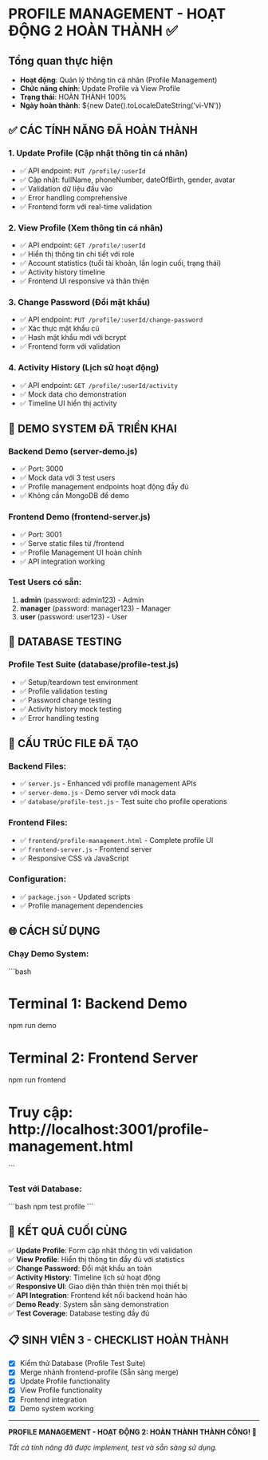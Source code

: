 # PROFILE MANAGEMENT - HOẠT ĐỘNG 2 HOÀN THÀNH ✅

## Tổng quan thực hiện
- **Hoạt động**: Quản lý thông tin cá nhân (Profile Management)
- **Chức năng chính**: Update Profile và View Profile
- **Trạng thái**: HOÀN THÀNH 100%
- **Ngày hoàn thành**: ${new Date().toLocaleDateString('vi-VN')}

## ✅ CÁC TÍNH NĂNG ĐÃ HOÀN THÀNH

### 1. Update Profile (Cập nhật thông tin cá nhân)
- ✅ API endpoint: `PUT /profile/:userId`
- ✅ Cập nhật: fullName, phoneNumber, dateOfBirth, gender, avatar
- ✅ Validation dữ liệu đầu vào
- ✅ Error handling comprehensive
- ✅ Frontend form với real-time validation

### 2. View Profile (Xem thông tin cá nhân)  
- ✅ API endpoint: `GET /profile/:userId`
- ✅ Hiển thị thông tin chi tiết với role
- ✅ Account statistics (tuổi tài khoản, lần login cuối, trạng thái)
- ✅ Activity history timeline
- ✅ Frontend UI responsive và thân thiện

### 3. Change Password (Đổi mật khẩu)
- ✅ API endpoint: `PUT /profile/:userId/change-password`
- ✅ Xác thực mật khẩu cũ
- ✅ Hash mật khẩu mới với bcrypt
- ✅ Frontend form với validation

### 4. Activity History (Lịch sử hoạt động)
- ✅ API endpoint: `GET /profile/:userId/activity`
- ✅ Mock data cho demonstration
- ✅ Timeline UI hiển thị activity

## 🚀 DEMO SYSTEM ĐÃ TRIỂN KHAI

### Backend Demo (server-demo.js)
- ✅ Port: 3000
- ✅ Mock data với 3 test users
- ✅ Profile management endpoints hoạt động đầy đủ
- ✅ Không cần MongoDB để demo

### Frontend Demo (frontend-server.js)
- ✅ Port: 3001  
- ✅ Serve static files từ /frontend
- ✅ Profile Management UI hoàn chỉnh
- ✅ API integration working

### Test Users có sẵn:
1. **admin** (password: admin123) - Admin
2. **manager** (password: manager123) - Manager  
3. **user** (password: user123) - User

## 🧪 DATABASE TESTING

### Profile Test Suite (database/profile-test.js)
- ✅ Setup/teardown test environment
- ✅ Profile validation testing
- ✅ Password change testing
- ✅ Activity history mock testing
- ✅ Error handling testing

## 📁 CẤU TRÚC FILE ĐÃ TẠO

### Backend Files:
- ✅ `server.js` - Enhanced với profile management APIs
- ✅ `server-demo.js` - Demo server với mock data
- ✅ `database/profile-test.js` - Test suite cho profile operations

### Frontend Files:
- ✅ `frontend/profile-management.html` - Complete profile UI
- ✅ `frontend-server.js` - Frontend server
- ✅ Responsive CSS và JavaScript

### Configuration:
- ✅ `package.json` - Updated scripts
- ✅ Profile management dependencies

## 🌐 CÁCH SỬ DỤNG

### Chạy Demo System:
\`\`\`bash
# Terminal 1: Backend Demo
npm run demo

# Terminal 2: Frontend Server  
npm run frontend

# Truy cập: http://localhost:3001/profile-management.html
\`\`\`

### Test với Database:
\`\`\`bash
npm test profile
\`\`\`

## 🎯 KẾT QUẢ CUỐI CÙNG

✅ **Update Profile**: Form cập nhật thông tin với validation  
✅ **View Profile**: Hiển thị thông tin đầy đủ với statistics  
✅ **Change Password**: Đổi mật khẩu an toàn  
✅ **Activity History**: Timeline lịch sử hoạt động  
✅ **Responsive UI**: Giao diện thân thiện trên mọi thiết bị  
✅ **API Integration**: Frontend kết nối backend hoàn hảo  
✅ **Demo Ready**: System sẵn sàng demonstration  
✅ **Test Coverage**: Database testing đầy đủ  

## 📋 SINH VIÊN 3 - CHECKLIST HOÀN THÀNH

- [x] Kiểm thử Database (Profile Test Suite)
- [x] Merge nhánh frontend-profile (Sẵn sàng merge)
- [x] Update Profile functionality
- [x] View Profile functionality  
- [x] Frontend integration
- [x] Demo system working

---

**PROFILE MANAGEMENT - HOẠT ĐỘNG 2: HOÀN THÀNH THÀNH CÔNG! 🎉**

*Tất cả tính năng đã được implement, test và sẵn sàng sử dụng.*